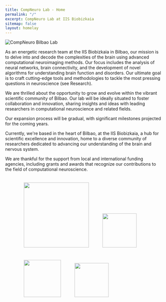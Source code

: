 ```yaml
---
title: CompNeuro Lab - Home
permalink: "/"
excerpt: CompNeuro Lab at IIS Biobizkaia
sitemap: false
layout: homelay
---
```


<div markdown="0" id="home-image">
    <img src="{{ site.url }}{{ site.baseurl }}/images/homepic/home_brain.jpg" alt="CompNeuro Bilbao Lab" />
</div>


As an energetic research team at the IIS Biobizkaia in Bilbao, our mission is to delve into and decode the complexities of the brain using advanced computational neuroimaging methods. Our focus includes the analysis of neural networks, brain connectivity, and the development of novel algorithms for understanding brain function and disorders. Our ultimate goal is to craft cutting-edge tools and methodologies to tackle the most pressing questions in neuroscience (see Research).

We are thrilled about the opportunity to grow and evolve within the vibrant scientific community of Bilbao. Our lab will be ideally situated to foster collaboration and innovation, sharing insights and ideas with leading researchers in computational neuroscience and related fields.

Our expansion process will be gradual, with significant milestones projected for the coming years.

Currently, we're based in the heart of Bilbao, at the IIS Biobizkaia, a hub for scientific excellence and innovation, home to a diverse community of researchers dedicated to advancing our understanding of the brain and nervous system.

We are thankful for the support from local and international funding agencies, including grants and awards that recognize our contributions to the field of computational neuroscience.


<figure class="fourth image-center">
  <img src="{{ site.url }}{{ site.baseurl }}/images/logopic/Logo_compneuro.png" style="width: 210px; margin: 20px;">
  <img src="{{ site.url }}{{ site.baseurl }}/images/logopic/Logo_ehu.jpg" style="width: 110px; margin: 20px;">
  <img src="{{ site.url }}{{ site.baseurl }}/images/logopic/Logo_ikerbasque.png" style="width: 120px; margin: 20px;">
  <img src="{{ site.url }}{{ site.baseurl }}/images/logopic/Logo_biobizkaia.png" style="width: 110px; margin: 20px;">
</figure>


